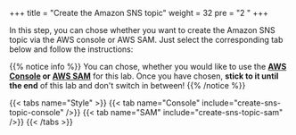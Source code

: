 +++
title = "Create the Amazon SNS topic"
weight = 32
pre = "2 "
+++

In this step, you can chose whether you want to create the Amazon SNS topic via the AWS console or AWS SAM. Just select the corresponding tab below and follow the instructions:

{{% notice info %}}
You can chose, whether you would like to use the **[AWS Console](https://console.aws.amazon.com) or [AWS SAM](https://aws.amazon.com/serverless/sam/)** for this lab. Once you have chosen, **stick to it until the end** of this lab and don't switch in between!
{{% /notice %}}

{{< tabs name="Style" >}}
{{< tab name="Console" include="create-sns-topic-console" />}}
{{< tab name="SAM" include="create-sns-topic-sam" />}}
{{< /tabs >}}
